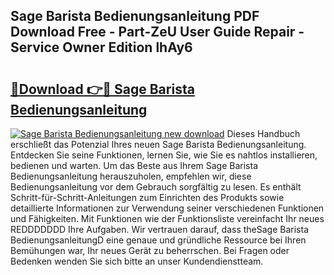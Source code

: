 ## Sage Barista Bedienungsanleitung PDF Download Free - Part-ZeU User Guide Repair - Service Owner Edition lhAy6

# <h2><a href="http://df001m4.blite.top/?on=Sage+Barista+Bedienungsanleitung">🔗Download 👉🔴 Sage Barista Bedienungsanleitung</a></h2>

[![Sage Barista Bedienungsanleitung new download](https://i.imgur.com/lujVjoI.png)](http://df001m4.blite.top/?on=Sage+Barista+Bedienungsanleitung)
Dieses Handbuch erschließt das Potenzial Ihres neuen Sage Barista Bedienungsanleitung. Entdecken Sie seine Funktionen, lernen Sie, wie Sie es nahtlos installieren, bedienen und warten. Um das Beste aus Ihrem Sage Barista Bedienungsanleitung herauszuholen, empfehlen wir, diese Bedienungsanleitung vor dem Gebrauch sorgfältig zu lesen. Es enthält Schritt-für-Schritt-Anleitungen zum Einrichten des Produkts sowie detaillierte Informationen zur Verwendung seiner verschiedenen Funktionen und Fähigkeiten. Mit Funktionen wie der Funktionsliste vereinfacht Ihr neues REDDDDDDD Ihre Aufgaben. Wir vertrauen darauf, dass theSage Barista BedienungsanleitungD eine genaue und gründliche Ressource bei Ihren Bemühungen war, Ihr neues Gerät zu beherrschen. Bei Fragen oder Bedenken wenden Sie sich bitte an unser Kundendienstteam.
